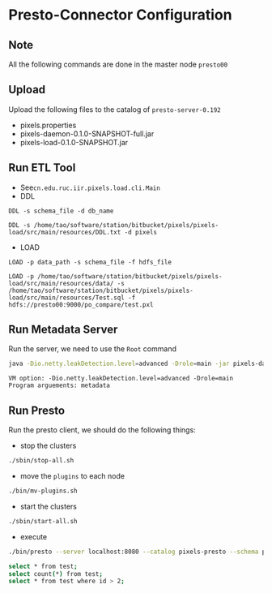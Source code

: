 # Presto-Connector Configuration

## Note
All the following commands are done in the master node `presto00`

## Upload
Upload the following files to the catalog of `presto-server-0.192`
- pixels.properties
- pixels-daemon-0.1.0-SNAPSHOT-full.jar
- pixels-load-0.1.0-SNAPSHOT.jar

## Run ETL Tool
- See`cn.edu.ruc.iir.pixels.load.cli.Main`
- DDL

`DDL -s schema_file -d db_name`
```
DDL -s /home/tao/software/station/bitbucket/pixels/pixels-load/src/main/resources/DDL.txt -d pixels
```
- LOAD

`LOAD -p data_path -s schema_file -f hdfs_file`
```
LOAD -p /home/tao/software/station/bitbucket/pixels/pixels-load/src/main/resources/data/ -s /home/tao/software/station/bitbucket/pixels/pixels-load/src/main/resources/Test.sql -f hdfs://presto00:9000/po_compare/test.pxl
```

## Run Metadata Server
Run the server, we need to use the `Root` command
```sh
java -Dio.netty.leakDetection.level=advanced -Drole=main -jar pixels-daemon-0.1.0-SNAPSHOT-full.jar metadata
```
```IDEA
VM option: -Dio.netty.leakDetection.level=advanced -Drole=main 
Program arguements: metadata
```
## Run Presto
Run the presto client, we should do the following things:
- stop the clusters
```sh
./sbin/stop-all.sh
```

- move the `plugins` to each node
```sh
./bin/mv-plugins.sh
```
- start the clusters
```sh
./sbin/start-all.sh
```
- execute
```sh
./bin/presto --server localhost:8080 --catalog pixels-presto --schema pixels 

select * from test;
select count(*) from test;
select * from test where id > 2;
```